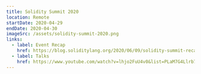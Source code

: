 ```yaml
---
title: Solidity Summit 2020
location: Remote
startDate: 2020-04-29
endDate: 2020-04-30
imageSrc: /assets/solidity-summit-2020.png
links:
  - label: Event Recap
    href: https://blog.soliditylang.org/2020/06/09/solidity-summit-recap/
  - label: Talks
    href: https://www.youtube.com/watch?v=lhjo2FuU4v0&list=PLaM7G4Llrb7xlGxwlYGTy1T-GHpytE3RC
---
```

